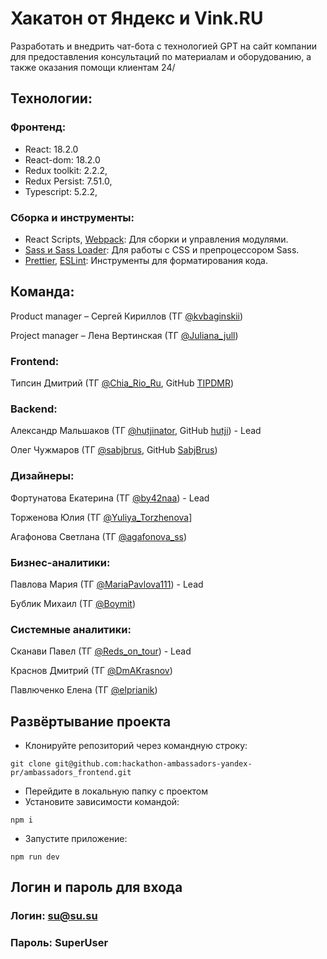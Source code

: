 # Хакатон от Яндекс и Vink.RU  

Разработать и внедрить чат-бота с технологией GPT на сайт компании для предоставления консультаций по материалам и оборудованию, а также оказания помощи клиентам 24/

## Технологии:

### Фронтенд:

* React: 18.2.0
* React-dom: 18.2.0
* Redux toolkit: 2.2.2,
* Redux Persist: 7.51.0,
* Typescript: 5.2.2,


### Сборка и инструменты:

- React Scripts, [Webpack](https://webpack.js.org/): Для сборки и управления модулями.
- [Sass и Sass Loader](https://sass-scss.ru/): Для работы с CSS и препроцессором Sass.
- [Prettier](https://prettier.io/), [ESLint](https://eslint.org/): Инструменты для форматирования кода.



## Команда:

Product manager – Сергей Кириллов (ТГ [@kvbaginskii](https://t.me/Exclussivei))

Project manager – Лена Вертинская (ТГ [@Juliana_jull](https://t.me/lena_vert))

### Frontend:

Типсин Дмитрий (ТГ [@Chia_Rio_Ru](https://t.me/Chia_Rio_Ru), GitHub [TIPDMR](https://github.com/TIPDMR))


### Backend:

Александр Мальшаков (ТГ [@hutjinator](https://t.me/amalshakov), GitHub [hutji](https://github.com/hutji)) - Lead

Олег Чужмаров (ТГ [@sabjbrus](https://t.me/chtiger4), GitHub [SabjBrus](https://github.com/SabjBrus))


### Дизайнеры:

Фортунатова Екатерина (ТГ [@by42naa](https://t.me/by42naa)) - Lead

Торженова Юлия (ТГ [@Yuliya_Torzhenova](https://t.me/Yuliya_Torzhenova)]

Агафонова Светлана (ТГ [@agafonova_ss](https://t.me/agafonova_ss))


### Бизнес-аналитики:

Павлова Мария (ТГ [@MariaPavlova111](https://t.me/MariaPavlova111)) - Lead

Бублик Михаил (ТГ [@Boymit](https://t.me/Boymit))

### Системные аналитики:

Сканави Павел (ТГ [@Reds_on_tour](https://t.me/Reds_on_tour)) - Lead

Краснов Дмитрий (ТГ [@DmAKrasnov](https://t.me/DmAKrasnov))

Павлюченко Елена (ТГ [@elprianik](https://t.me/elprianik))

## Развёртывание проекта

- Клонируйте репозиторий через командную строку:

```
git clone git@github.com:hackathon-ambassadors-yandex-pr/ambassadors_frontend.git
```

- Перейдите в локальную папку с проектом
- Установите зависимости командой:

```
npm i
```

- Запустите приложение:

```
npm run dev
```

## Логин и пароль для входа


### Логин: su@su.su

### Пароль: SuperUser
